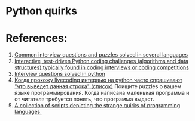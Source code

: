 # Python quirks



# References:

1. [Common interview questions and puzzles solved in several languages](https://github.com/mre/the-coding-interview)
2. [Interactive, test-driven Python coding challenges (algorithms and data structures) typically found in coding interviews or coding competitions](https://github.com/donnemartin/interactive-coding-challenges)
3. [Interview questions solved in python](https://github.com/roseperrone/interview-questions)
4. [Когда прохожу livecoding интервью на python часто спрашивают "что выведет данная строка" (список)](https://www.notion.so/e56a31cea38644fc85a0d33e75272fda?pvs=21) Поищите puzzles о вашем языке программирования. Когда написана маленькая программа и от читателя требуется понять, что программа выдаст.
5. [A collection of scripts depicting the strange quirks of programming languages.](https://github.com/neemspees/tragic-methods/tree/main)
